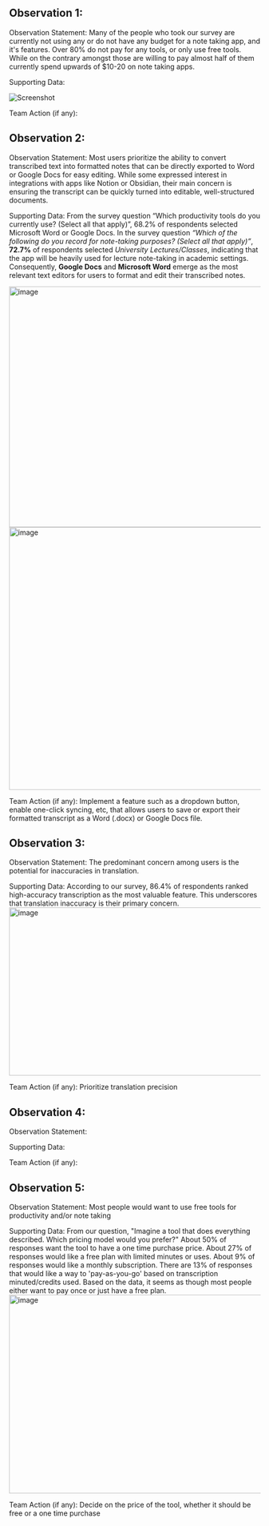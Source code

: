 ## Observation 1:

Observation Statement: Many of the people who took our survey are currently not using any or do not have any budget for a note taking app, and it's features. Over 80% do not pay for any tools, or only use free tools. While on the contrary amongst those are willing to pay almost half of them currently spend upwards of $10-20 on note taking apps. 

Supporting Data:

![Screenshot](https://drive.google.com/uc?export=view&id=1nmZl12kcOgqpyR3IKLZsVExIGFAnK2hv)

Team Action (if any): 



## Observation 2:

Observation Statement:
Most users prioritize the ability to convert transcribed text into formatted notes that can be directly exported to Word or Google Docs for easy editing. While some expressed interest in integrations with apps like Notion or Obsidian, their main concern is ensuring the transcript can be quickly turned into editable, well-structured documents.

Supporting Data:
From the survey question “Which productivity tools do you currently use? (Select all that apply)”, 68.2% of respondents selected Microsoft Word or Google Docs. In the survey question *“Which of the following do you record for note-taking purposes? (Select all that apply)”*, **72.7%** of respondents selected *University Lectures/Classes*, indicating that the app will be heavily used for lecture note-taking in academic settings. Consequently, **Google Docs** and **Microsoft Word** emerge as the most relevant text editors for users to format and edit their transcribed notes.

<img width="1105" height="481" alt="image" src="https://github.com/user-attachments/assets/bcef7897-2ca2-476a-90a8-67a0af199891" />
<img width="1218" height="525" alt="image" src="https://github.com/user-attachments/assets/de386b11-09d3-4222-8a67-23a150ce9a7e" />




Team Action (if any):
Implement a feature such as a dropdown button, enable one-click syncing, etc, that allows users to save or export their formatted transcript as a Word (.docx) or Google Docs file.


## Observation 3:

Observation Statement: The predominant concern among users is the potential for inaccuracies in translation.

Supporting Data: According to our survey, 86.4% of respondents ranked high-accuracy transcription as the most valuable feature. This underscores that translation inaccuracy is their primary concern.
<img width="756" height="336" alt="image" src="https://github.com/user-attachments/assets/91c355e7-6834-49bf-afeb-44c72ae3d36d" />

Team Action (if any): Prioritize translation precision



## Observation 4:

Observation Statement:

Supporting Data:

Team Action (if any):




## Observation 5:

Observation Statement: Most people would want to use free tools for productivity and/or note taking

Supporting Data: From our question, "Imagine a tool that does everything described. Which pricing model would you prefer?" About 50% of responses want the tool to have a one time purchase price. About 27% of responses would like a free plan with limited minutes or uses. About 9% of responses would like a monthly subscription. There are 13% of responses that would like a way to 'pay-as-you-go' based on transcription minuted/credits used. Based on the data, it seems as though most people either want to pay once or just have a free plan.
<img width="866" height="397" alt="image" src="https://github.com/user-attachments/assets/90b232f6-538c-4c2d-818f-fea0fe99079e" />

Team Action (if any): Decide on the price of the tool, whether it should be free or a one time purchase
